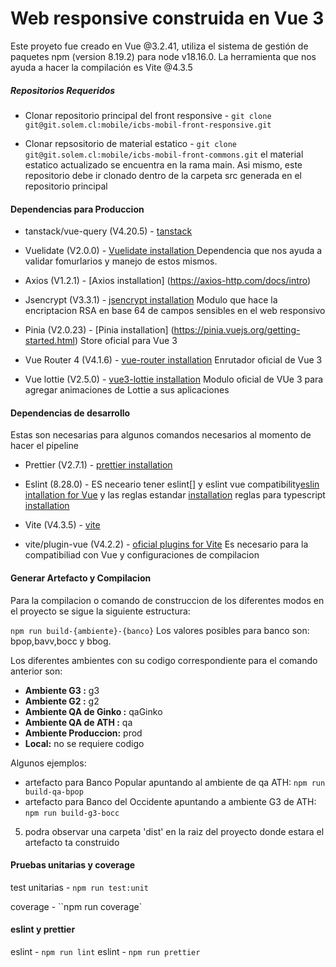 # Web responsive construida en Vue 3

Este proyeto fue creado en Vue @3.2.41, utiliza el sistema de gestión de paquetes npm (version 8.19.2) para node v18.16.0. La herramienta que nos ayuda a hacer la compilación es Vite @4.3.5

##### Repositorios Requeridos

- Clonar repositorio principal del front responsive - `git clone git@git.solem.cl:mobile/icbs-mobil-front-responsive.git`

- Clonar repsositorio de material estatico - `git clone git@git.solem.cl:mobile/icbs-mobil-front-commons.git` el material estatico actualizado se encuentra en la rama main. Asi mismo, este repositorio debe ir clonado dentro de la carpeta src generada en el repositorio principal

#### Dependencias para Produccion

- tanstack/vue-query (V4.20.5) - [tanstack](https://tanstack.com/query/v4/docs/vue/installation)

- Vuelidate (V2.0.0) - [Vuelidate installation ](https://vuelidate-next.netlify.app/#installation) Dependencia que nos ayuda a validar fomurlarios y manejo de estos mismos.

- Axios (V1.2.1) - [Axios installation] (https://axios-http.com/docs/intro)

- Jsencrypt (V3.3.1) - [jsencrypt installation](https://www.npmjs.com/package/jsencrypt) Modulo que hace la encriptacion RSA en base 64 de campos sensibles en el web responsivo

- Pinia (V2.0.23) - [Pinia installation] (https://pinia.vuejs.org/getting-started.html) Store oficial para Vue 3

- Vue Router 4 (V4.1.6) - [vue-router installation](https://router.vuejs.org/installation.html) Enrutador oficial de Vue 3

- Vue lottie (V2.5.0) - [vue3-lottie installation](https://vue3-lottie.vercel.app/guide.html#vue-3) Modulo oficial de VUe 3 para agregar animaciones de Lottie a sus aplicaciones

#### Dependencias de desarrollo

Estas son necesarias para algunos comandos necesarios al momento de hacer el pipeline

- Prettier (V2.7.1) - [prettier installation](https://prettier.io/docs/en/install.html)

- Eslint (8.28.0) - ES neceario tener eslint[] y eslint vue compatibility[eslin intallation for Vue](https://eslint.vuejs.org/user-guide/) y las reglas estandar [installation](https://www.npmjs.com/package/@vue/eslint-config-prettier) reglas para typescript [installation](https://www.npmjs.com/package/@vue/eslint-config-typescript)

- Vite (V4.3.5) - [vite](https://vitejs.dev/guide/)

- vite/plugin-vue (V4.2.2) - [oficial plugins for Vite](https://vitejs.dev/plugins/) Es necesario para la compatibiliad con Vue y configuraciones de compilacion

#### Generar Artefacto y Compilacion

Para la compilacion o comando de construccion de los diferentes modos en el proyecto se sigue la siguiente estructura:

`npm run build-{ambiente}-{banco}`
Los valores posibles para banco son: bpop,bavv,bocc y bbog.

Los diferentes ambientes con su codigo correspondiente para el comando anterior son:

- **Ambiente G3 :** g3
- **Ambiente G2 :** g2
- **Ambiente QA de Ginko :** qaGinko
- **Ambiente QA de ATH :** qa
- **Ambiente Produccion:** prod
- **Local:** no se requiere codigo

Algunos ejemplos:

- artefacto para Banco Popular apuntando al ambiente de qa ATH: `npm run build-qa-bpop`
- artefacto para Banco del Occidente apuntando a ambiente G3 de ATH: `npm run build-g3-bocc`

5. podra observar una carpeta 'dist' en la raiz del proyecto donde estara el artefacto ta construido

#### Pruebas unitarias y coverage

test unitarias - `npm run test:unit `

coverage - ``npm run coverage`

#### eslint y prettier

eslint - `npm run lint`
eslint - `npm run prettier`
